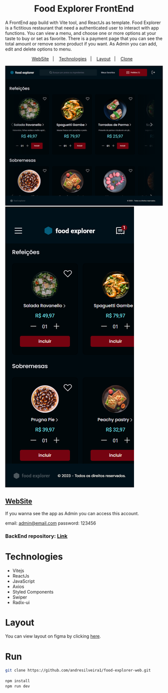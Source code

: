 <h1 align="center">Food Explorer FrontEnd</h1>

A FrontEnd app build with Vite tool, and ReactJs as template. Food Explorer is a fictitious restaurant that need a authenticated user to interact with app functions. You can view a menu, and choose one or more options at your taste to buy or set as favorite. There is a payment page that you can see the total amount or remove some product if you want. As Admin you can add, edit and delete options to menu.

<p align="center">
  <a href="#website">WebSite</a>&nbsp;&nbsp;&nbsp;|&nbsp;&nbsp;&nbsp;
  <a href="#technologies">Technologies</a>&nbsp;&nbsp;&nbsp;|&nbsp;&nbsp;&nbsp;
  <a href="#layout">Layout</a>&nbsp;&nbsp;&nbsp;|&nbsp;&nbsp;&nbsp;
  <a href="#clone">Clone</a>&nbsp;&nbsp;&nbsp;
</p>

![preview](./.github/desktopPreview.png)
![preview](./.github/mobilePreview.png)

## [WebSite](https://foodexplorer1000.netlify.app/)

If you wanna see the app as Admin you can access this account.

email: admin@email.com
password: 123456

### BackEnd repository: [Link](https://github.com/andresilveira1/food-explorer-web)

# Technologies

- Vitejs
- ReactJs
- JavaScript
- Axios
- Styled Components
- Swiper
- Radix-ui

# Layout

You can view layout on figma by clicking [here](https://www.figma.com/community/file/1196874589259687769/food-explorer-v2).

# Run

```bash
git clone https://github.com/andresilveira1/food-explorer-web.git

npm install
npm run dev
```
